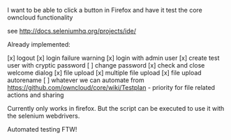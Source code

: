 I want to be able to click a button in Firefox and have it test the core owncloud functionality

see http://docs.seleniumhq.org/projects/ide/

Already implemented:

 [x] logout
 [x] login failure warning
 [x] login with admin user
 [x] create test user with cryptic password
 [ ] change password
 [x] check and close welcome dialog
 [x] file upload
 [x] multiple file upload
 [x] file upload autorename
 [ ] whatever we can automate from https://github.com/owncloud/core/wiki/Testplan
     - priority for file related actions and sharing

Currently only works in firefox. But the script can be executed to use it with the selenium webdrivers.

Automated testing FTW!
